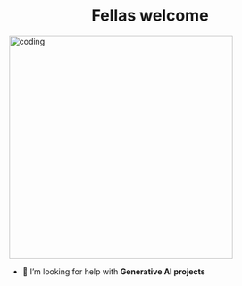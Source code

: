 <h1 align="center">Fellas welcome </h1>

<img class="center" alt= "coding" width="400" src= "https://github.com/user-attachments/assets/1ae2ecab-960b-41fb-b0aa-2a280f83d363" >


- 🤝 I’m looking for help with **Generative AI projects**

<p align="left">
</p>
